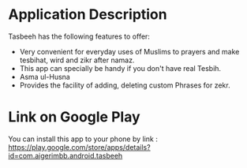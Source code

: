 # Application Description
Tasbeeh has the following features to offer:
* Very convenient for everyday uses of Muslims to prayers and make tesbihat, wird and zikr after namaz.
* This app can specially be handy if you don't have real Tesbih.
* Asma ul-Husna
* Provides the facility of adding, deleting custom Phrases for zekr.

# Link on Google Play
You can install this app to your phone by link :
https://play.google.com/store/apps/details?id=com.aigerimbb.android.tasbeeh
